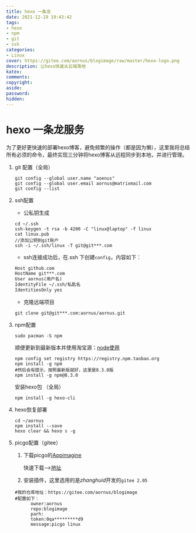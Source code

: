 ```yaml
---
title: hexo 一条龙
date: 2021-12-19 19:43:42
tags:
- hexo
- npm
- git
- ssh
categories:
- Linux
cover: https://gitee.com/aornus/blogimage/raw/master/hexo-logo.png
description: 让hexo快速从云端落地
katex:
comments:
copyright:
aside:
password:
hidden:
---
```


# hexo 一条龙服务

为了更好更快速的部署hexo博客，避免频繁的操作（都是因为懒），这里我将总结所有必须的命令，最终实现三分钟将hexo博客从远程同步到本地，并进行管理。

1. git 配置（全局）

   ```
   git config --global user.name "aoenus"
   git config --global user.email aornus@matrixmail.com
   git config --list
   ```

2. ssh配置

   * 公私钥生成

   ```shell 例子：
   cd ~/.ssh
   ssh-keygen -t rsa -b 4200 -C "linux@laptop" -f linux
   cat linux.pub
   //添加公钥到git账户
   ssh -i ~/.ssh/linux -T git@git***.com
   ```

   * ssh连接成功后，在.ssh 下创建`config`，内容如下：

   ```xml
   Host github.com
   HostName git***.com
   User aornus(用户名)
   IdentityFile ~/.ssh/私匙名
   IdentitiesOnly yes
   ```

   * 克隆远端项目

   ```
   git clone git@git***.com:aornus/aornus.git
   ```

3. npm配置

   ```
   sudo pacman -S npm   
   ```

   顺便更新到最新版本并使用淘宝源：[node使用](https://www.codenong.com/cs106531292/)

   ```shell
   npm config set registry https://registry.npm.taobao.org
   npm install -g npm
   #然后会有提示，按照最新版就好，这里是8.3.0版
   npm install -g npm@8.3.0
   ```

   安装hexo包 （全局）

   ```
   npm install -g hexo-cli
   ```

4. hexo恢复部署

   ```shell
   cd ~/aornus
   npm install --save
   hexo clear && hexo s -g
   ```
   
5. picgo配置（gitee）

   1. 下载picgo的[Appimagine](https://github.com/Molunerfinn/picgo/releases)

      快速下载-->[地址](https://github.91chi.fun//https://github.com//Molunerfinn/PicGo/releases/download/v2.3.0/PicGo-2.3.0.AppImage)
   
   2. 安装插件，这里选用的是*zhanghuid*开发的`gitee 2.05`
   ```
   #我的仓库地址：https://gitee.com/aornus/blogimage
   #配置如下：
         owner:aornus
         repo:blogimage
         parh:
         token:0qa*********d9
         message:picgo linux
   ```
